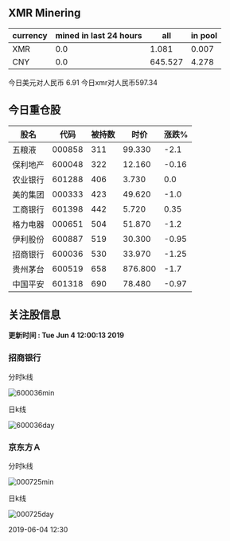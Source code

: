 ## XMR Minering

|currency|mined in last 24 hours|all|in pool|
|---|---|---|---|
|XMR|0.0|1.081|0.007|
|CNY|0.0|645.527|4.278|

今日美元对人民币 6.91	今日xmr对人民币597.34


## 今日重仓股 

|股名|代码|被持数|时价|涨跌%|
|---|---|---|---|---|
|五粮液|000858|311|99.330|-2.1|
|保利地产|600048|322|12.160|-0.16|
|农业银行|601288|406|3.730|0.0|
|美的集团|000333|423|49.620|-1.0|
|工商银行|601398|442|5.720|0.35|
|格力电器|000651|504|51.870|-1.2|
|伊利股份|600887|519|30.300|-0.95|
|招商银行|600036|530|33.970|-1.25|
|贵州茅台|600519|658|876.800|-1.7|
|中国平安|601318|690|78.480|-0.97|

## 关注股信息
**更新时间 : Tue Jun  4 12:00:13 2019**
### 招商银行 
分时k线

![600036min](http://image.sinajs.cn/newchart/min/n/sh600036.gif)

日k线

![600036day](http://image.sinajs.cn/newchart/daily/n/sh600036.gif)

### 京东方Ａ 
分时k线

![000725min](http://image.sinajs.cn/newchart/min/n/sz000725.gif)

日k线

![000725day](http://image.sinajs.cn/newchart/daily/n/sz000725.gif)

2019-06-04 12:30